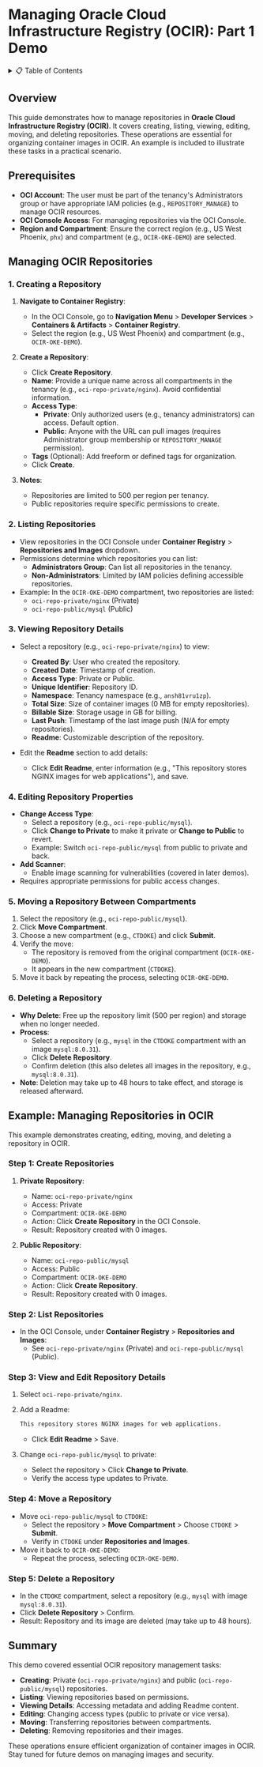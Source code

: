 # **Managing Oracle Cloud Infrastructure Registry (OCIR): Part 1 Demo**

<details>
<summary>📋 Table of Contents</summary>

- [**Managing Oracle Cloud Infrastructure Registry (OCIR): Part 1 Demo**](#managing-oracle-cloud-infrastructure-registry-ocir-part-1-demo)
  - [Overview](#overview)
  - [Prerequisites](#prerequisites)
  - [Managing OCIR Repositories](#managing-ocir-repositories)
    - [1. Creating a Repository](#1-creating-a-repository)
    - [2. Listing Repositories](#2-listing-repositories)
    - [3. Viewing Repository Details](#3-viewing-repository-details)
    - [4. Editing Repository Properties](#4-editing-repository-properties)
    - [5. Moving a Repository Between Compartments](#5-moving-a-repository-between-compartments)
    - [6. Deleting a Repository](#6-deleting-a-repository)
  - [Example: Managing Repositories in OCIR](#example-managing-repositories-in-ocir)
    - [Step 1: Create Repositories](#step-1-create-repositories)
    - [Step 2: List Repositories](#step-2-list-repositories)
    - [Step 3: View and Edit Repository Details](#step-3-view-and-edit-repository-details)
    - [Step 4: Move a Repository](#step-4-move-a-repository)
    - [Step 5: Delete a Repository](#step-5-delete-a-repository)
  - [Summary](#summary)

</details>

## Overview

This guide demonstrates how to manage repositories in **Oracle Cloud Infrastructure Registry (OCIR)**. It covers creating, listing, viewing, editing, moving, and deleting repositories. These operations are essential for organizing container images in OCIR. An example is included to illustrate these tasks in a practical scenario.

## Prerequisites

- **OCI Account**: The user must be part of the tenancy's Administrators group or have appropriate IAM policies (e.g., `REPOSITORY_MANAGE`) to manage OCIR resources.
- **OCI Console Access**: For managing repositories via the OCI Console.
- **Region and Compartment**: Ensure the correct region (e.g., US West Phoenix, `phx`) and compartment (e.g., `OCIR-OKE-DEMO`) are selected.

## Managing OCIR Repositories

### 1. Creating a Repository

1. **Navigate to Container Registry**:

   - In the OCI Console, go to **Navigation Menu** &gt; **Developer Services** &gt; **Containers & Artifacts** &gt; **Container Registry**.
   - Select the region (e.g., US West Phoenix) and compartment (e.g., `OCIR-OKE-DEMO`).

2. **Create a Repository**:

   - Click **Create Repository**.
   - **Name**: Provide a unique name across all compartments in the tenancy (e.g., `oci-repo-private/nginx`). Avoid confidential information.
   - **Access Type**:
     - **Private**: Only authorized users (e.g., tenancy administrators) can access. Default option.
     - **Public**: Anyone with the URL can pull images (requires Administrator group membership or `REPOSITORY_MANAGE` permission).
   - **Tags** (Optional): Add freeform or defined tags for organization.
   - Click **Create**.

3. **Notes**:

   - Repositories are limited to 500 per region per tenancy.
   - Public repositories require specific permissions to create.

### 2. Listing Repositories

- View repositories in the OCI Console under **Container Registry** &gt; **Repositories and Images** dropdown.
- Permissions determine which repositories you can list:
  - **Administrators Group**: Can list all repositories in the tenancy.
  - **Non-Administrators**: Limited by IAM policies defining accessible repositories.
- Example: In the `OCIR-OKE-DEMO` compartment, two repositories are listed:
  - `oci-repo-private/nginx` (Private)
  - `oci-repo-public/mysql` (Public)

### 3. Viewing Repository Details

- Select a repository (e.g., `oci-repo-private/nginx`) to view:

  - **Created By**: User who created the repository.
  - **Created Date**: Timestamp of creation.
  - **Access Type**: Private or Public.
  - **Unique Identifier**: Repository ID.
  - **Namespace**: Tenancy namespace (e.g., `ansh81vru1zp`).
  - **Total Size**: Size of container images (0 MB for empty repositories).
  - **Billable Size**: Storage usage in GB for billing.
  - **Last Push**: Timestamp of the last image push (N/A for empty repositories).
  - **Readme**: Customizable description of the repository.

- Edit the **Readme** section to add details:

  - Click **Edit Readme**, enter information (e.g., "This repository stores NGINX images for web applications"), and save.

### 4. Editing Repository Properties

- **Change Access Type**:
  - Select a repository (e.g., `oci-repo-public/mysql`).
  - Click **Change to Private** to make it private or **Change to Public** to revert.
  - Example: Switch `oci-repo-public/mysql` from public to private and back.
- **Add Scanner**:
  - Enable image scanning for vulnerabilities (covered in later demos).
- Requires appropriate permissions for public access changes.

### 5. Moving a Repository Between Compartments

1. Select the repository (e.g., `oci-repo-public/mysql`).
2. Click **Move Compartment**.
3. Choose a new compartment (e.g., `CTDOKE`) and click **Submit**.
4. Verify the move:
   - The repository is removed from the original compartment (`OCIR-OKE-DEMO`).
   - It appears in the new compartment (`CTDOKE`).
5. Move it back by repeating the process, selecting `OCIR-OKE-DEMO`.

### 6. Deleting a Repository

- **Why Delete**: Free up the repository limit (500 per region) and storage when no longer needed.
- **Process**:
  - Select a repository (e.g., `mysql` in the `CTDOKE` compartment with an image `mysql:8.0.31`).
  - Click **Delete Repository**.
  - Confirm deletion (this also deletes all images in the repository, e.g., `mysql:8.0.31`).
- **Note**: Deletion may take up to 48 hours to take effect, and storage is released afterward.

## Example: Managing Repositories in OCIR

This example demonstrates creating, editing, moving, and deleting a repository in OCIR.

### Step 1: Create Repositories

1. **Private Repository**:

   - Name: `oci-repo-private/nginx`
   - Access: Private
   - Compartment: `OCIR-OKE-DEMO`
   - Action: Click **Create Repository** in the OCI Console.
   - Result: Repository created with 0 images.

2. **Public Repository**:

   - Name: `oci-repo-public/mysql`
   - Access: Public
   - Compartment: `OCIR-OKE-DEMO`
   - Action: Click **Create Repository**.
   - Result: Repository created with 0 images.

### Step 2: List Repositories

- In the OCI Console, under **Container Registry** &gt; **Repositories and Images**:
  - See `oci-repo-private/nginx` (Private) and `oci-repo-public/mysql` (Public).

### Step 3: View and Edit Repository Details

1. Select `oci-repo-private/nginx`.
2. Add a Readme:

   ```markdown
   This repository stores NGINX images for web applications.
   ```
   - Click **Edit Readme** &gt; Save.
3. Change `oci-repo-public/mysql` to private:
   - Select the repository &gt; Click **Change to Private**.
   - Verify the access type updates to Private.

### Step 4: Move a Repository

- Move `oci-repo-public/mysql` to `CTDOKE`:
  - Select the repository &gt; **Move Compartment** &gt; Choose `CTDOKE` &gt; **Submit**.
  - Verify in `CTDOKE` under **Repositories and Images**.
- Move it back to `OCIR-OKE-DEMO`:
  - Repeat the process, selecting `OCIR-OKE-DEMO`.

### Step 5: Delete a Repository

- In the `CTDOKE` compartment, select a repository (e.g., `mysql` with image `mysql:8.0.31`).
- Click **Delete Repository** &gt; Confirm.
- Result: Repository and its image are deleted (may take up to 48 hours).

## Summary

This demo covered essential OCIR repository management tasks:

- **Creating**: Private (`oci-repo-private/nginx`) and public (`oci-repo-public/mysql`) repositories.
- **Listing**: Viewing repositories based on permissions.
- **Viewing Details**: Accessing metadata and adding Readme content.
- **Editing**: Changing access types (public to private or vice versa).
- **Moving**: Transferring repositories between compartments.
- **Deleting**: Removing repositories and their images.

These operations ensure efficient organization of container images in OCIR. Stay tuned for future demos on managing images and security.